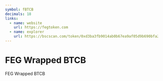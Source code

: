 ```yaml
---
symbol: fBTCB
decimals: 18
links:
  - name: website
    url: https://fegtoken.com
  - name: explorer
    url: https://bscscan.com/token/0xd3ba3fb9014ab0b67ea9af05d9b690bfa2305dc2
---
```


# FEG Wrapped BTCB

FEG Wrapped BTCB
